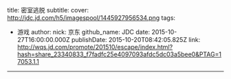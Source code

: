 title: 密室逃脱
subtitle: 
cover: http://jdc.jd.com/h5/imagespool/1445927956534.png
tags:
  - 游戏
author:
  nick: 京东
  github_name: JDC
date: 2015-10-27T16:00:00.000Z
publishDate: 2015-10-20T08:42:05.825Z
link: http://wqs.jd.com/promote/201510/escape/index.html?hash=share_23340833_f7fadfc25e4097093afdc5dc03a5bee0&PTAG=17053.1.1
---